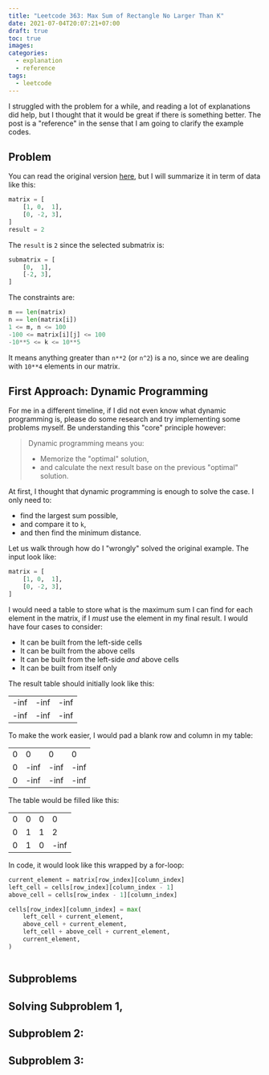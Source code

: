 ```yaml
---
title: "Leetcode 363: Max Sum of Rectangle No Larger Than K"
date: 2021-07-04T20:07:21+07:00
draft: true
toc: true
images:
categories:
  - explanation
  - reference
tags:
  - leetcode
---
```


I struggled with the problem for a while, and reading a lot of explanations did
help, but I thought that it would be great if there is something better. The
post is a "reference" in the sense that I am going to clarify the example codes.

## Problem

You can read the original version
[here](https://leetcode.com/problems/max-sum-of-rectangle-no-larger-than-k/),
but I will summarize it in term of data like this:

```python
matrix = [
    [1, 0,  1],
    [0, -2, 3],
]
result = 2
```

The `result` is `2` since the selected submatrix is:

```python
submatrix = [
    [0,  1],
    [-2, 3],
]
```

The constraints are:

```python
m == len(matrix)
n == len(matrix[i])
1 <= m, n <= 100
-100 <= matrix[i][j] <= 100
-10**5 <= k <= 10**5
```

It means anything greater than `n**2` (or `n^2`) is a no, since we are dealing
with `10**4` elements in our matrix.

## First Approach: Dynamic Programming

For me in a different timeline, if I did not even know what dynamic programming
is, please do some research and try implementing some problems myself. Be
understanding this "core" principle however:

> Dynamic programming means you:
> - Memorize the "optimal" solution,
> - and calculate the next result base on the previous "optimal" solution.

At first, I thought that dynamic programming is enough to solve the case. I only
need to:
- find the largest sum possible,
- and compare it to `k`,
- and then find the minimum distance.

Let us walk through how do I "wrongly" solved the original example. The input
look like:

```python
matrix = [
    [1, 0,  1],
    [0, -2, 3],
]
```

I would need a table to store what is the maximum sum I can find for each
element in the matrix, if I _must_ use the element in my final result. I would
have four cases to consider:
- It can be built from the left-side cells
- It can be built from the above cells
- It can be built from the left-side _and_ above cells
- It can be built from itself only

The result table should initially look like this:

|      |      |      |
|------|------|------|
| -inf | -inf | -inf |
| -inf | -inf | -inf |

To make the work easier, I would pad a blank row and column in my table:

|   |      |      |      |
|---|------|------|------|
| 0 | 0    | 0    | 0    |
| 0 | -inf | -inf | -inf |
| 0 | -inf | -inf | -inf |

The table would be filled like this:

|   |   |      |      |
| - | - | -    | -    |
| 0 | 0 | 0    | 0    |
| 0 | 1 | 1    | 2    |
| 0 | 1 | 0 | -inf |

In code, it would look like this wrapped by a for-loop:

```python
current_element = matrix[row_index][column_index]
left_cell = cells[row_index][column_index - 1]
above_cell = cells[row_index - 1][column_index]

cells[row_index][column_index] = max(
    left_cell + current_element,
    above_cell + current_element,
    left_cell + above_cell + current_element,
    current_element,
)
```

```python
```

## Subproblems

## Solving Subproblem 1,

## Subproblem 2:

## Subproblem 3:

##
